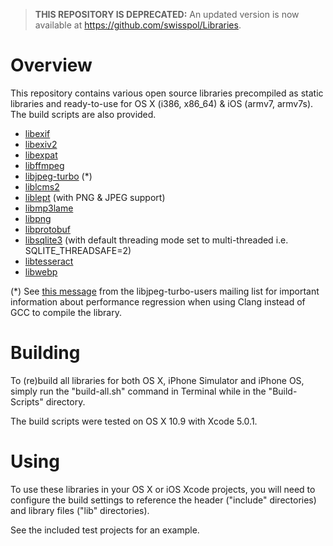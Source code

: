 > **THIS REPOSITORY IS DEPRECATED:** An updated version is now available at https://github.com/swisspol/Libraries.

Overview
========

This repository contains various open source libraries precompiled as static libraries and ready-to-use for OS X (i386, x86_64) & iOS (armv7, armv7s). The build scripts are also provided.

* [libexif](http://libexif.sourceforge.net/)
* [libexiv2](http://www.exiv2.org/)
* [libexpat](http://expat.sourceforge.net/)
* [libffmpeg](http://www.ffmpeg.org/)
* [libjpeg-turbo](http://libjpeg-turbo.virtualgl.org/) (*)
* [liblcms2](http://www.littlecms.com/)
* [liblept](http://www.leptonica.com/source/README.html) (with PNG & JPEG support)
* [libmp3lame](http://lame.sourceforge.net/)
* [libpng](http://www.libpng.org/pub/png/libpng.html)
* [libprotobuf](https://code.google.com/p/protobuf/)
* [libsqlite3](http://www.sqlite.org/) (with default threading mode set to multi-threaded i.e. SQLITE_THREADSAFE=2)
* [libtesseract](https://code.google.com/p/tesseract-ocr/)
* [libwebp](https://developers.google.com/speed/webp/)

(*) See [this message](http://sourceforge.net/mailarchive/message.php?msg_id=31902239) from the libjpeg-turbo-users mailing list for important information about performance regression when using Clang instead of GCC to compile the library.

Building
========

To (re)build all libraries for both OS X, iPhone Simulator and iPhone OS, simply run the "build-all.sh" command in Terminal while in the "Build-Scripts" directory.

The build scripts were tested on OS X 10.9 with Xcode 5.0.1.

Using
=====

To use these libraries in your OS X or iOS Xcode projects, you will need to configure the build settings to reference the header ("include" directories) and library files ("lib" directories).

See the included test projects for an example.
